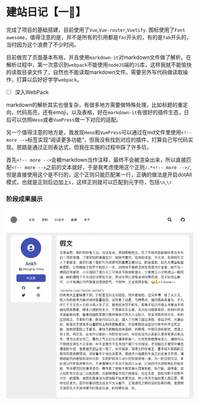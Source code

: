 # 建站日记【一🥰】

完成了项目的基础搭建，目前使用了`Vue`,`Vue-router`,`Vuetify`. 图标使用了`Font awesome`，值得注意的是，并不是所有的引用都是`fas`开头的，有的是`fab`开头的，当时因为这个浪费了不少时间。

目前做完了页面基本布局，并且使用`markdown-it`对markdown文件做了解析。在解析过程中，第一次意识到`webpack`不能使用`nodeJS`端的`JS`库，这样我就不能愉快的读取目录文件了，自然也不能读取markdown文件。需要另外写代码做读取操作，打算以后好好学学`webpack`。

- [ ] 深入WebPack

markdown的解析其实也很复杂，有很多地方需要做特殊处理，比如标题的重定向，代码高亮，还有emoji，以及表格，好在`markdown-it`有很好的插件生态，日后可以仿照`Hexo`或者`VuePress`做一下对应的适配。

另一个值得注意的地方是，我发现`Hexo`和`VuePress`可以通过在md文件里使用`<!-- more -->`标签实现“阅读更多功能”，但我没有找到对应的插件，打算自己写代码实现。思路是通过正则表达式，但我在实施的过程中踩了许多坑，

首先`<!-- more -->`会被markdown当作注释，最终不会被渲染出来，所以直接匹配`<!-- more -->`之前的文本就好，于是我考虑使用这个正则`/.*<!-- more -->/`,但是直接使用这个是不行的，这个正则只能匹配某一行，正确的做法是开启dotAll模式，也就是正则后边加上`s`，这样正则就可以匹配到元字符，包括`\n`,`\r`



### 阶段成果展示

![](./建站日记1.png)